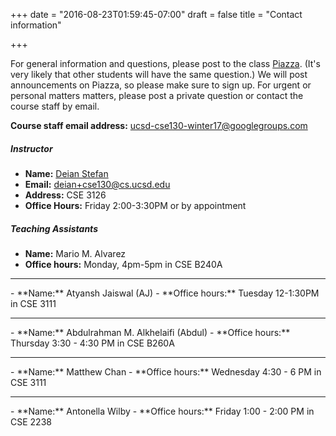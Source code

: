 +++
date = "2016-08-23T01:59:45-07:00"
draft = false
title = "Contact information"

+++

For general information and questions, please post to the class
[Piazza](https://piazza.com/ucsd/winter2017/cse130).  (It's very likely that
other students will have the same question.) We will post announcements on
Piazza, so please make sure to sign up.  For urgent or personal matters
matters, please post a private question or contact the course staff by email.

**Course staff email address:** <ucsd-cse130-winter17@googlegroups.com>

##### Instructor

- **Name:** [Deian Stefan](https://cseweb.ucsd.edu/~dstefan/)
- **Email:** <deian+cse130@cs.ucsd.edu>
- **Address:** CSE 3126
- **Office Hours:** Friday 2:00-3:30PM or by appointment

##### Teaching Assistants

- **Name:** Mario M. Alvarez
- **Office hours:** Monday, 4pm-5pm in CSE B240A
<hr/>
- **Name:** Atyansh Jaiswal (AJ)
- **Office hours:** Tuesday 12-1:30PM in CSE 3111
<hr/>
- **Name:** Abdulrahman M. Alkhelaifi (Abdul)
- **Office hours:** Thursday 3:30 - 4:30 PM in CSE B260A
<hr/>
- **Name:** Matthew Chan
- **Office hours:** Wednesday 4:30 - 6 PM in CSE 3111
<hr/>
- **Name:** Antonella Wilby
- **Office hours:** Friday 1:00 - 2:00 PM in CSE 2238
